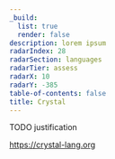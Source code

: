 ```yaml
---
_build:
  list: true
  render: false
description: lorem ipsum
radarIndex: 28
radarSection: languages
radarTier: assess
radarX: 10
radarY: -385
table-of-contents: false
title: Crystal
---
```


TODO justification

<https://crystal-lang.org>
